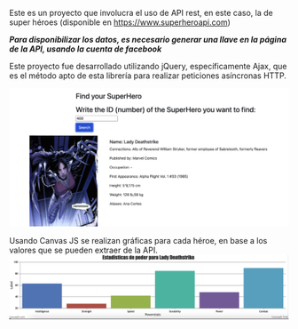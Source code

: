 Este es un proyecto que involucra el uso de API rest, en este caso, la de super héroes (disponible en https://www.superheroapi.com)

***Para disponibilizar los datos, es necesario generar una llave en la página de la API, usando la cuenta de facebook***

Este proyecto fue desarrollado utilizando jQuery, específicamente Ajax, que es el método apto de esta librería para realizar peticiones asíncronas HTTP.

<img src="assets/Captura de Pantalla 2022-08-08 a la(s) 18.05.22.png">

Usando Canvas JS se realizan gráficas para cada héroe, en base a los valores que se pueden extraer de la API.
<img src="assets/Captura de Pantalla 2022-08-08 a la(s) 18.06.17.png">